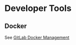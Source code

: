 # Developer Tools

## Docker

See [GitLab Docker Management](https://gitlab.cern.ch/blond/developer-tools/gitlab-ci-docker)
